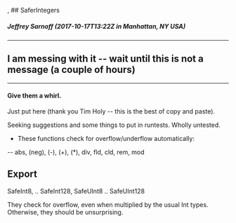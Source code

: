 , ## SaferIntegers

##### Jeffrey Sarnoff (2017-10-17T13:22Z in Manhattan, NY USA)

------------

## I am messing with it -- wait until this is not a message (a couple of hours)

------------

#### Give them a whirl.

Just put here (thank you Tim Holy -- this is the best of copy and paste).

Seeking suggestions and some things to put in runtests.  Wholly untested.

- These functions check for overflow/underflow automatically:

-- abs, (neg), (-), (+), (*), div, fld, cld, rem, mod 

## Export

SafeInt8, .. SafeInt128, SafeUInt8 .. SafeUInt128

They check for overflow, even when multiplied by the usual Int types.  Otherwise, they should be unsurprising.




